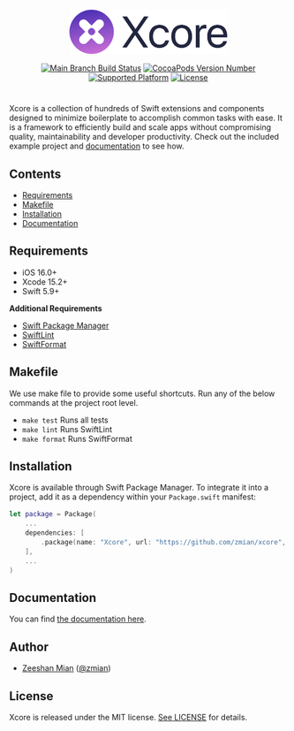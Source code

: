<p align="center">
<img src="Resources/xcore_logo.svg" alt="Xcore logo" height=80>
</p>
<p align="center">
    <a href="https://travis-ci.org/zmian/xcore"><img src="https://travis-ci.org/zmian/xcore.svg?branch=main" alt="Main Branch Build Status"></a>
  <a href="http://cocoapods.org/pods/Xcore"><img src="https://img.shields.io/cocoapods/v/Xcore.svg?style=flat" alt="CocoaPods Version Number"></a>
  <a href="http://cocoapods.org/pods/Xcore"><img src="https://img.shields.io/cocoapods/p/Xcore.svg?style=flat" alt="Supported Platform"></a>
    <a href="http://cocoapods.org/pods/Xcore"><img src="https://img.shields.io/cocoapods/l/Xcore.svg?style=flat" alt="License"></a>
</p>
<h1></h1>

Xcore is a collection of hundreds of Swift extensions and components designed to minimize boilerplate to accomplish common tasks with ease. It is a framework to efficiently build and scale apps without compromising quality, maintainability and developer productivity. Check out the included example project and [documentation](https://zmian.github.io/xcore) to see how.

## Contents

- [Requirements](#requirements)
- [Makefile](#makefile)
- [Installation](#installation)
- [Documentation](#documentation)

## Requirements

- iOS 16.0+
- Xcode 15.2+
- Swift 5.9+

**Additional Requirements**

- [Swift Package Manager](https://swift.org/package-manager/)
- [SwiftLint][swiftlint-link]
- [SwiftFormat][swiftformat-link]

## Makefile

We use make file to provide some useful shortcuts. Run any of the below commands at the project root level.

- `make test` Runs all tests
- `make lint` Runs SwiftLint
- `make format` Runs SwiftFormat

## Installation

Xcore is available through Swift Package Manager. To integrate it into a project, add it as a dependency within your `Package.swift` manifest:

```swift
let package = Package(
    ...
    dependencies: [
        .package(name: "Xcore", url: "https://github.com/zmian/xcore", .branch("main"))
    ],
    ...
)
```

## Documentation

You can find [the documentation here](https://zmian.github.io/xcore).

## Author

- [Zeeshan Mian](https://github.com/zmian) ([@zmian](https://twitter.com/zmian))

## License

Xcore is released under the MIT license. [See LICENSE](https://github.com/zmian/xcore/blob/main/LICENSE) for details.

[swiftlint-link]: https://github.com/realm/SwiftLint
[swiftformat-link]: https://github.com/nicklockwood/SwiftFormat
